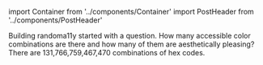 import Container from '../components/Container'
import PostHeader from '../components/PostHeader'

<Container>
  <PostHeader 
    title="Randoma11y"
    published="11-05-2019"
  />

  Building randoma11y started with a question. How many accessible color
  combinations are there and how many of them are aesthetically pleasing?
  There are 131,766,759,467,470 combinations of hex codes. 


</Container>
